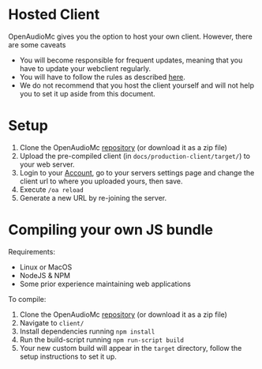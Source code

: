 [//]: # (TITLE:Web Client Source)
[//]: # (DESCRIPTION:Customizing, hosting and compiling the web client)
[//]: # (TAGS:html,js,technical,webclient,client,hosting,host)

# Hosted Client
OpenAudioMc gives you the option to host your own client. However, there are some caveats
- You will become responsible for frequent updates, meaning that you have to update your webclient regularly.
- You will have to follow the rules as described [here](https://account.craftmend.com/terms).
- We do not recommend that you host the client yourself and will not help you to set it up aside from this document.

# Setup
1. Clone the OpenAudioMc [repository](https://github.com/Mindgamesnl/OpenAudioMc) (or download it as a zip file) 
2. Upload the pre-compiled client (in `docs/production-client/target/`) to your web server.
3. Login to your [Account](account.md), go to your servers settings page and change the client url to where you uploaded yours, then save.
4. Execute `/oa reload`
5. Generate a new URL by re-joining the server.

# Compiling your own JS bundle
Requirements:
 - Linux or MacOS
 - NodeJS & NPM
 - Some prior experience maintaining web applications

To compile:
  1. Clone the OpenAudioMc [repository](https://github.com/Mindgamesnl/OpenAudioMc) (or download it as a zip file)
  2. Navigate to `client/`
  3. Install dependencies running `npm install`
  4. Run the build-script running `npm run-script build`
  5. Your new custom build will appear in the `target` directory, follow the setup instructions to set it up. 
